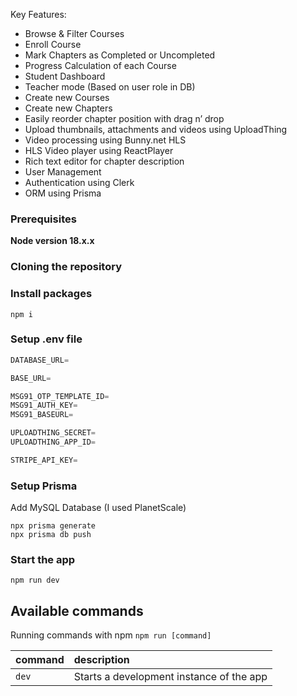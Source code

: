Key Features:

- Browse & Filter Courses
- Enroll Course
- Mark Chapters as Completed or Uncompleted
- Progress Calculation of each Course
- Student Dashboard
- Teacher mode (Based on user role in DB)
- Create new Courses
- Create new Chapters
- Easily reorder chapter position with drag n’ drop
- Upload thumbnails, attachments and videos using UploadThing
- Video processing using Bunny.net HLS
- HLS Video player using ReactPlayer
- Rich text editor for chapter description
- User Management
- Authentication using Clerk
- ORM using Prisma

### Prerequisites

**Node version 18.x.x**

### Cloning the repository

### Install packages

```shell
npm i
```

### Setup .env file

```js
DATABASE_URL=

BASE_URL=

MSG91_OTP_TEMPLATE_ID=
MSG91_AUTH_KEY=
MSG91_BASEURL=

UPLOADTHING_SECRET=
UPLOADTHING_APP_ID=

STRIPE_API_KEY=

```

### Setup Prisma

Add MySQL Database (I used PlanetScale)

```shell
npx prisma generate
npx prisma db push

```

### Start the app

```shell
npm run dev
```

## Available commands

Running commands with npm `npm run [command]`

| command | description                              |
| :------ | :--------------------------------------- |
| `dev`   | Starts a development instance of the app |